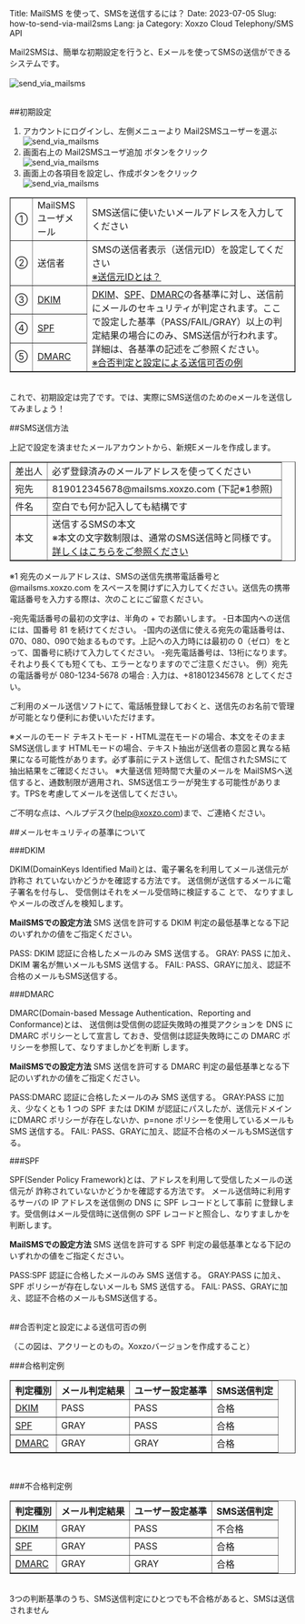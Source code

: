 Title: MailSMS を使って、SMSを送信するには？
Date: 2023-07-05
Slug: how-to-send-via-mail2sms
Lang: ja
Category: Xoxzo Cloud Telephony/SMS API

Mail2SMSは、簡単な初期設定を行うと、Eメールを使ってSMSの送信ができるシステムです。<br>
<br>
![send_via_mailsms](images/mailsms/mailsms_ja_04.png)<br>
<br>

##初期設定
1. アカウントにログインし、左側メニューより Mail2SMSユーザーを選ぶ<br>
![send_via_mailsms](images/mailsms/mailsms_ja_01.png)<br>
2. 画面右上の Mail2SMSユーザ追加 ボタンをクリック<br>
![send_via_mailsms](images/mailsms/mailsms_ja_02.png)<br>
3. 画面上の各項目を設定し、作成ボタンをクリック<br>
![send_via_mailsms](images/mailsms/mailsms_ja_03.png)<br>

<table border="1" cellpadding="3">
<tr>
<td>①</td>
<td>MailSMS ユーザメール</td>
<td>SMS送信に使いたいメールアドレスを入力してください</td>
</tr>
<tr>
<td>②</td>
<td>送信者</td>
<td>SMSの送信者表示（送信元ID）を設定してください</br><a href="https://help.xoxzo.com/ja/xoxzo-cloud-telephony/sms-api/articles/what-does-sender-id-do-xoxzo/">※送信元IDとは？</a></td>
</tr>
<tr>
<td>③</td>
<td><a href="#dkim">DKIM</a></td>
<td rowspan="3"><a href="#dkim">DKIM</a>、<a href="#spf">SPF</a>、<a href="#dmarc">DMARC</a>の各基準に対し、送信前にメールのセキュリティが判定されます。ここで設定した基準（PASS/FAIL/GRAY）以上の判定結果の場合にのみ、SMS送信が行われます。詳細は、各基準の記述をご参照ください。</br><a href="#sample">※合否判定と設定による送信可否の例</a></td>
</tr>
<tr>
<td>④</td>
<td><a href="#spf">SPF</a></td>
</tr>
<tr>
<td>⑤</td>
<td><a href="#dmarc">DMARC</a></td>
</tr>
</table>
</br>
これで、初期設定は完了です。では、実際にSMS送信のためのeメールを送信してみましょう！
</br>

##SMS送信方法

上記で設定を済ませたメールアカウントから、新規Eメールを作成します。

<table border="1" cellpadding="3">
<tr>
<td>差出人</td>
<td>必ず登録済みのメールアドレスを使ってください</td>
</tr>
<tr>
<td>宛先</td>
<td>819012345678@mailsms.xoxzo.com (下記※1参照)</td>
</tr>
<tr>
<td>件名</td>
<td>空白でも何か記入しても結構です</td>
</tr>
<tr>
<td>本文</td>
<td>送信するSMSの本文</br>
※本文の文字数制限は、通常のSMS送信時と同様です。</br>
<a href="">詳しくはこちらをご参照ください</a></td>
</tr>
</table>

※1
宛先のメールアドレスは、SMSの送信先携帯電話番号と @mailsms.xoxzo.com をスペースを開けずに入力してください。送信先の携帯電話番号を入力する際は、次のことにご留意ください。

-宛先電話番号の最初の文字は、半角の + でお願いします。
-日本国内への送信には、国番号 81 を続けてください。
-国内の送信に使える宛先の電話番号は、070、080、090で始まるものです。上記への入力時には最初の 0（ゼロ）をとって、国番号に続けて入力してください。
-宛先電話番号は、13桁になります。それより長くても短くても、エラーとなりますのでご注意ください。
例）宛先の電話番号が 080-1234-5678 の場合 : 入力は、+818012345678 としてください。

ご利用のメール送信ソフトにて、電話帳登録しておくと、送信先のお名前で管理が可能となり便利にお使いいただけます。

※メールのモード
テキストモード・HTML混在モードの場合、本文をそのままSMS送信します
HTMLモードの場合、テキスト抽出が送信者の意図と異なる結果になる可能性があります。必ず事前にテスト送信して、配信されたSMSにて抽出結果をご確認ください。
※大量送信
短時間で大量のメールを MailSMSへ送信すると、通数制限が適用され、SMS送信エラーが発生する可能性があります。TPSを考慮してメールを送信してください。


ご不明な点は、ヘルプデスク(help@xoxzo.com)まで、ご連絡ください。


##メールセキュリティの基準について

<div id="dkim">
###DKIM
</div>

DKIM(DomainKeys Identified Mail)とは、電子署名を利用してメール送信元が詐称さ
れていないかどうかを確認する方法です。
送信側が送信するメールに電子署名を付与し、 受信側はそれをメール受信時に検証するこ
とで、 なりすましやメールの改ざんを検知します。

**MailSMSでの設定方法**
SMS 送信を許可する DKIM 判定の最低基準となる下記のいずれかの値をご指定ください。

PASS: DKIM 認証に合格したメールのみ SMS 送信する。
GRAY: PASS に加え、DKIM 署名が無いメールもSMS 送信する。
FAIL: PASS、GRAYに加え、認証不合格のメールもSMS送信する。


<div id="dmarc">
###DMARC
</div>

DMARC(Domain-based Message Authentication、Reporting and Conformance)とは、
送信側は受信側の認証失敗時の推奨アクションを DNS に DMARC ポリシーとして宣言し
ておき、受信側は認証失敗時にこの DMARC ポリシーを参照して、なりすましかどを判断
します。

**MailSMSでの設定方法**
SMS 送信を許可する DMARC 判定の最低基準となる下記のいずれかの値をご指定ください。

PASS:DMARC 認証に合格したメールのみ SMS 送信する。
GRAY:PASS に加え、少なくとも 1 つの SPF または DKIM が認証にパスしたが、送信元ドメインにDMARC ポリシーが存在しないか、p=none ポリシーを使用しているメールも SMS 送信する。
FAIL: PASS、GRAYに加え、認証不合格のメールもSMS送信する。



<div id="spf">
###SPF
</div>

SPF(Sender Policy Framework)とは、アドレスを利用して受信したメールの送信元が
詐称されていないかどうかを確認する方法です。
メール送信時に利用するサーバの IP アドレスを送信側の DNS に SPF レコードとして事前
に登録します。受信側はメール受信時に送信側の SPF レコードと照合し、なりすましかを
判断します。

**MailSMSでの設定方法**
SMS 送信を許可する SPF 判定の最低基準となる下記のいずれかの値をご指定ください。

 PASS:SPF 認証に合格したメールのみ SMS 送信する。
GRAY:PASS に加え、SPF ポリシーが存在しないメールも SMS 送信する。
FAIL: PASS、GRAYに加え、認証不合格のメールもSMS送信する。

<br>

<div id="sample">
##合否判定と設定による送信可否の例
</div>


（この図は、アクリーとのもの。Xoxzoバージョンを作成すること）

###合格判定例
<table border="1" cellpadding="3">
<tr>
<th>判定種別</th>
<th>メール判定結果</th>
<th>ユーザー設定基準</th>
<th>SMS送信判定</th>
</tr>
<tr>
<td><a href="#dkim">DKIM</a></td>
<td>PASS</td>
<td>PASS</td>
<td>合格</td>
</tr>
<tr>
<td><a href="#spf">SPF</a></td>
<td>GRAY</td>
<td>PASS</td>
<td>合格</td>
</tr>
<tr>
<td><a href="#dmarc">DMARC</a></td>
<td>GRAY</td>
<td>GRAY</td>
<td>合格</td>
</tr>
</table>
</br>

###不合格判定例
<table border="1" cellpadding="3">
<tr>
<th>判定種別</th>
<th>メール判定結果</th>
<th>ユーザー設定基準</th>
<th>SMS送信判定</th>
</tr>
<tr>
<td><a href="#dkim">DKIM</a></td>
<td>GRAY</td>
<td>PASS</td>
<td>不合格</td>
</tr>
<tr>
<td><a href="#spf">SPF</a></td>
<td>GRAY</td>
<td>PASS</td>
<td>合格</td>
</tr>
<tr>
<td><a href="#dmarc">DMARC</a></td>
<td>GRAY</td>
<td>GRAY</td>
<td>合格</td>
</tr>
</table>
</br>
3つの判断基準のうち、SMS送信判定にひとつでも不合格があると、SMSは送信されません
